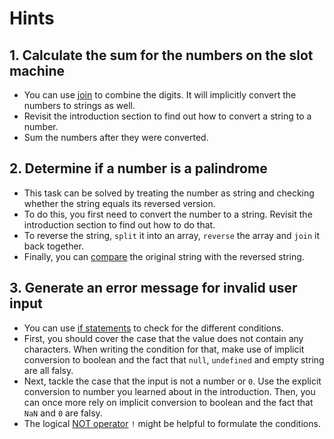 # Hints

## 1. Calculate the sum for the numbers on the slot machine

- You can use [join][mdn-join] to combine the digits.
  It will implicitly convert the numbers to strings as well.
- Revisit the introduction section to find out how to convert a string to a number.
- Sum the numbers after they were converted.

## 2. Determine if a number is a palindrome

- This task can be solved by treating the number as string and checking whether the string equals its reversed version.
- To do this, you first need to convert the number to a string.
  Revisit the introduction section to find out how to do that.
- To reverse the string, `split` it into an array, `reverse` the array and `join` it back together.
- Finally, you can [compare][concept-comparison] the original string with the reversed string.

## 3. Generate an error message for invalid user input

- You can use [if statements][mdn-if-statement] to check for the different conditions.
- First, you should cover the case that the value does not contain any characters.
  When writing the condition for that, make use of implicit conversion to boolean and the fact that `null`, `undefined` and empty string are all falsy.
- Next, tackle the case that the input is not a number or `0`.
  Use the explicit conversion to number you learned about in the introduction.
  Then, you can once more rely on implicit conversion to boolean and the fact that `NaN` and `0` are falsy.
- The logical [NOT operator][mdn-not] `!` might be helpful to formulate the conditions.

[mdn-join]: https://developer.mozilla.org/en-US/docs/Web/JavaScript/Reference/Global_Objects/Array/join
[concept-comparison]: /tracks/javascript/concepts/comparison
[mdn-if-statement]: https://developer.mozilla.org/en-US/docs/Web/JavaScript/Reference/Statements/if...else
[mdn-not]: https://developer.mozilla.org/en-US/docs/Web/JavaScript/Reference/Operators/Logical_NOT
